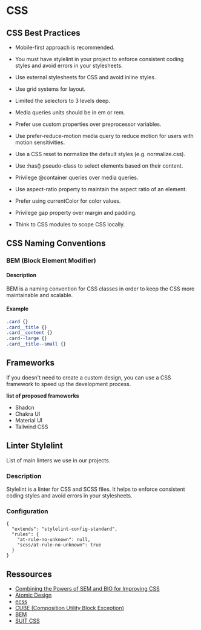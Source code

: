 # CSS

## CSS Best Practices

- Mobile-first approach is recommended.
- You must have stylelint in your project to enforce consistent coding styles and avoid errors in your stylesheets.
- Use external stylesheets for CSS and avoid inline styles.
- Use grid systems for layout.
- Limited the selectors to 3 levels deep.
- Media queries units should be in em or rem.
- Prefer use custom properties over preprocessor variables.

- Use prefer-reduce-motion media query to reduce motion for users with motion sensitivities.
- Use a CSS reset to normalize the default styles (e.g. normalize.css).
- Use :has() pseudo-class to select elements based on their content.
- Privilege @container queries over media queries.
- Use aspect-ratio property to maintain the aspect ratio of an element.
- Prefer using currentColor for color values.
- Privilege gap property over margin and padding.
- Think to CSS modules to scope CSS locally.

## CSS Naming Conventions

### BEM (Block Element Modifier)

#### Description

BEM is a naming convention for CSS classes in order to keep the CSS more maintainable and scalable.

#### Example

```CSS
.card {}
.card__title {}
.card__content {}
.card--large {}
.card__title--small {}
```

## Frameworks

If you doesn't need to create a custom design, you can use a CSS framework to speed up the development process.

**list of proposed frameworks**

- Shadcn
- Chakra UI
- Material UI
- Tailwind CSS

## Linter Stylelint

List of main linters we use in our projects.

### Description

Stylelint is a linter for CSS and SCSS files. It helps to enforce consistent coding styles and avoid errors in your stylesheets.

### Configuration

```
{
  "extends": "stylelint-config-standard",
  "rules": {
    "at-rule-no-unknown": null,
    "scss/at-rule-no-unknown": true
  }
}
```

## Ressources

- [Combining the Powers of SEM and BIO for Improving CSS](https://css-tricks.com/combining-the-powers-of-sem-and-bio-for-improving-css/)
- [Atomic Design](https://atomicdesign.bradfrost.com/)
- [ecss](https://ecss.info/en/)
- [CUBE (Composition Utility Block Exception)](https://cube.fyi/)
- [BEM](http://getbem.com/)
- [SUIT CSS](https://suitcss.github.io/)

